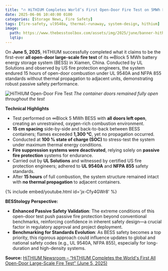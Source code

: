 ```yaml
---
title: "🔥 HiTHIUM Completes World’s First Open-Door Fire Test on 5MWh DC block"
date: 2025-06-06 10:40:00 0100
categories: [Storage News, Fire Safety]
tags: [fire-safety, ul9540a, thermal-runaway, system-design, hithium]
image:
  path: https://www.thebesstoolbox.com/assets/img/2025/june/banner-hithium-fire-testing.png
  lqtip:
---
```



On **June 5, 2025**, HiTHIUM successfully completed what it claims to be the first-ever **all open-door large-scale fire test** of its ∞Block 5 MWh battery energy storage system (BESS) in Xiamen, China. Conducted by UL Solutions and observed by US fire protection engineers, the system endured 15 hours of open-door combustion under UL 9540A and NFPA 855 standards without thermal propagation to adjacent units, demonstrating robust passive safety performance.

![HiTHIUM Open-Door Fire Test](https://en.hithium.com/bocupload/at/image/20250605/1749113018365682mpw6.jpg)
*The container doors remained fully open throughout the test*

**Technical Highlights**  
- Test performed on ∞Block 5 MWh BESS with **all doors left open**, creating an unrestrained, oxygen-rich combustion environment.  
- **15 cm spacing** side-by-side and back-to-back between BESS containers; flames exceeded **1,300 °C**, yet no propagation occurred.  
- Conducted at **100 % state of charge (SOC)** to stress-test the system under maximum thermal energy conditions.  
- **Fire suppression systems were deactivated**, relying solely on **passive fire protection** systems for endurance.  
- Carried out by **UL Solutions** and witnessed by certified US fire protection engineers; adhered to **UL 9540A** and **NFPA 855** safety standards.  
- After **15 hours** of full combustion, the system structure remained intact with **no thermal propagation** to adjacent containers.  

{% include embed/youtube.html id='jx-Cfy4GWr8' %}

**BESStology Perspective:**  
- **Enhanced Passive Safety Validation**: The extreme conditions of this open-door test push passive fire protection beyond conventional benchmarks, reinforcing confidence in inherent safety design—a crucial factor in regulatory approval and project deployment.  
- **Benchmarking for Standards Evolution**: As BESS safety becomes a top priority, this rigorous approach could influence updates to global and national safety codes (e.g., UL 9540A, NFPA 855), especially for long-duration and high-density systems.  

**Source:** [HiTHIUM Newsroom – “HiTHIUM Completes the World's First All Open-Door Large-Scale Fire Test” (June 5, 2025)](https://en.hithium.com/newsroom/latest/details/69.html)


